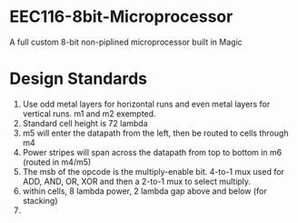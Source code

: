 # EEC116-8bit-Microprocessor
A full custom 8-bit non-piplined microprocessor built in Magic

# Design Standards
1. Use odd metal layers for horizontal runs and even metal layers for vertical runs. m1 and m2 exempted.
2. Standard cell height is 72 lambda
3. m5 will enter the datapath from the left, then be routed to cells through m4
4. Power stripes will span across the datapath from top to bottom in m6 (routed in m4/m5)
5. The msb of the opcode is the multiply-enable bit. 4-to-1 mux used for ADD, AND, OR, XOR and then a 2-to-1 mux to select multiply.
6. within cells, 8 lambda power, 2 lambda gap above and below (for stacking)
7.

